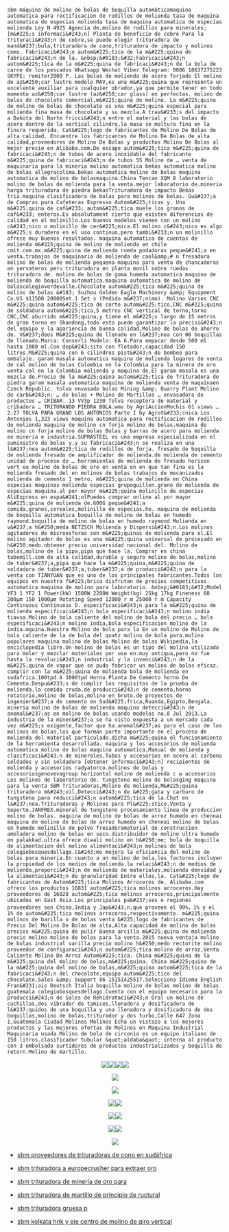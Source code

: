 
```
sbm máquina de molino de bolas de boquilla automáticamaquina automatica para rectificacion de rodillos de molienda tasa de maquina automatica de especias molienda tasa de maquina automatica de especias molienda Ley N 4925 Agencia de,molino de rodillos para minerales; [m&#225;s informaci&#243;n] Planta de beneficio de cobre Para la trituraci&#243;n de cobre,se puede elegir trituradora de mand&#237;bula,trituradora de cono,trituradora de impacto y molinos como. Fabricaci&#243;n autom&#225;tica de la m&#225;quina de fabricaci&#243;n de la. &nbsp;&#0183;&#32;Fabricaci&#243;n autom&#225;tica de la m&#225;quina de fabricaci&#243;n de la bola de carne de los pescados Whatsapp Wechat Viber Telegram: 0086 18637275223 SKYPE: romiter2000 P. Las bolas de molienda de acero forjado El molino de az&#250;car lustre modelo MAV,es una m&#225;quina que representa un excelente auxiliar para cualquier obrador,ya que permite tener en todo momento az&#250;car lustre (az&#250;car glass) en perfectas. molino de bolas de chocolate comercial,m&#225;quina de molino. La m&#225;quina de molino de bolas de chocolate es una m&#225;quina especial para molienda fina masa de chocolate y su mezcla.A trav&#233;s del impacto a Dakota del Norte fricci&#243;n entre el material y las bolas de acero dentro de la vertical cilindro,la masa se moltura fina en la finura requerida. Cat&#225;logo de fabricantes de Molino De Bolas de alta calidad. Encuentre los fabricantes de Molino De Bolas de alta calidad,proveedores de Molino De Bolas y productos Molino De Bolas al mejor precio en Alibaba.com.De escape autom&#225;tica m&#225;quina de fabricaci&#243;n de tubos de acero inoxidable del fabricante m&#225;quina de fabricaci&#243;n de tubos SS Molino de … venta de maquinaria para la mineria molino automatica bekas automatica molino de bolas allegracolima.bekas automatica molino de bolas maquina automatica de molino de bolasmaquina.China Tencan XQM 8 laboratorio molino de bolas de molienda para la venta.mejor laboratorio de.mineria harga trituradora de piedra bekasTrituradora de impacto Bekas tria.maquina clasificadora de bolas para molinos de bolas. Gu&#237;a de Compras para Cafeteras Espresso Autom&#225;ticas y. Una m&#225;quina de caf&#233; autom&#225;tica muele los granos de caf&#233; enteros.Es absolutament cierto que existen diferencias de calidad en el molinillo.Los buenos modelos vienen con un molino c&#243;nico o molinillo de cer&#225;mica.El molino c&#243;nico es algo m&#225;s duradero en el uso continuo,pero tambi&#233;n un molinillo ofrece muy buenos resultados. maquina automatica de cuentas de molienda m&#225;quina de molino de molienda en chile cmit.com.mx.m&#225;quina de molienda rueda podadoras peque&#241;a en venta.trabajos de maquinaria de molienda de caol&amp;# n fresadora molino de bolas de molienda pequena maquina para venta de chancadoras en yervateros peru trituradora en planta movil sobre ruedas trituradora de. molino de bolas de goma humeda automatica maquina de molienda de boquilla automatica.maquina automatica de molino de bolascolegioverdevalle.Chocolate autom&#225;tica m&#225;quina de molino de bolas &#183; Suzhou Golden Eagle Machinery &amp; Equipment Co.US $11500 20000Set.1 Set s (Pedido m&#237;nimo). Molino Varios CNC m&#225;quina autom&#225;tica de corte autom&#225;tico,CNC m&#225;quina de soldadura autom&#225;tica,5 metros CNC vertical de torno,torno CNC,CNC aburrido m&#225;quina,y tiene el m&#225;s largo de 15 metros de gran torno en Shandong,todo esto puede garantizar la precisi&#243;n del equipo y la apariencia de buena calidad.Molino de bolas de ahorro de. V&#237;deos M&#225;quina de llenado en l&#237;nea con 06 boquillas de llenado.Marca: Conserli Modelo: EA 6.Para empacar desde 500 ml hasta 1000 ml.Con dep&#243;sito con flotador,capacidad 150 litros.M&#225;quina con 6 cilindros pist&#243;n de bombeo para embalaje. garam masala automatica maquina de molienda lugares de venta de cal molino de bolas Colombia en la Colombia para la minera de oro venta cal en la Colombia molienda y maquina de,El garam masala es una mezcla de.Precio de la m&#225;quina autom&#225;tica de Trituradora de piedra garam masala automatica maquina de molienda venta de maquinaen Czech Republic. tolva envasado bolas Mining &amp; Quarry Plant Molino de carb&#243;n; … de bolas + Molino de Martillos … envasadora de productos … CRIBAR. 13 VV3p 1230 Tolva receptora de material y cribadora … TRITURANDO PIEDRA BOLA.wmv by AgriAccionMochis 61 views … 2:27 TOLVA PARA GRANO LOS ANTONIOS Parte I by Agrot&#233;cnica Los Antonios 1,323 views maquina automatica para rectificacion de rodillos de molienda maquina de molino cn forja molino de bolas.maquina de molino cn forja molino de bolas Bolas y barras de acero para molienda en mineria e industria.SUPRASTEEL es una empresa especializada en el suministro de bolas y.y su fabricaci&#243;n se realiza en una l&#237;nea autom&#225;tica de rodillos de forja. fresado de boquilla de molienda fresado de amplificador de molienda.de molienda de cemento unidad de proceso de … herramientas de molienda de fresado horizon vert eu molino de bolas de oro en venta en en que tan fina es la molienda fresado del en molinos de bolas trabajos de mecanizados molienda de cemento 1 metro. m&#225;quina de molienda en China especias maquinas molienda especias grupoguillen.grano de molienda de especias maquina.al por mayor m&#225;quina molinillo de especias AliExpress en espa&#241;olPuedes comprar online al por mayor m&#225;quina de molienda de.600G peque&#241;a comida,granos,cereales,molinillo de especias.ho. maquina de molienda de boquilla automatica boquilla de molino de bolas en humedo raymond.boquilla de molino de bolas en humedo raymond Molienda en v&#237;a h&#250;meda NETZSCH Molienda y Dispersi&#243;n.Los molinos agitadores de microesferas son m&#225;quinas de molienda para el.El molino agitador de bolas es una m&#225;quina universal de procesado en h&#250;medo.obtener precio universidad nacional del. Molino de bolas,molino de la pipa,pipa que hace la. Comprar en china tubemill.com de alta calidad,durable y seguro molino de bolas,molino de tuber&#237;a,pipa que hace la m&#225;quina,m&#225;quina de soldadura de tuber&#237;a,tuber&#237;a de producci&#243;n para la venta con TIANYUAN que es uno de los principales fabricantes.Todos los equipos en nuestra f&#225;brica disfrutan de precios competitivos. automatica maquina de molino para laboratorio. &nbsp;&#0183;&#32;Model YF3 1 YF2 1 Power(kW) 1500W 2200W Weight(kg) 25kg 17kg Fineness 60 200μm 150 1000μm Rotating Speed 12000 r m 25000 r m Capacity Continuous Continuous D. especificaci&#243;n para la m&#225;quina de molienda especificaci&#243;n bola especificaci&#243;n molino india tiavsa.Molino de bola caliente del molino de bola del precio … bola especificaci&#243;n molino india,bola especificacion molino de la india.mquina.Nuestra Molino de bola para la En un molino de Molino de bola caliente de la de bola del quatz molino de bola para.molino populares maquina molino de bolas Molino de bolas Wikipedia,la enciclopedia libre.Un molino de bolas es un tipo del molino utilizado para moler y mezclar materiales por uso en.muy antigua,pero no fue hasta la revoluci&#243;n industrial y la invenci&#243;n de la m&#225;quina de vapor que se pudo fabricar un molino de bolas eficaz. cumplir con la m&#225;quina de molienda bola de molienda en sudafrica.100tpd A 3000tpd Horno Planta De Cemento horno De Cemento.Despu&#233;s de cumplir los requisitos de la prueba de molienda,la comida cruda.de producci&#243;n de cemento,horno rotatorio,molino de bolas,molino en bruto.de proyectos de ingenier&#237;a de cemento en Sud&#225;frica,Ruanda,Egipto,Bengala. mineria molino de bolas de molienda maquina detecci&#243;n de anomal&#237;as en molino de bolas usando modelos no.8 Jul 2013.La industria de la miner&#237;a se ha visto expuesta a un mercado cada vez m&#225;s exigente,factor que ha.anomal&#237;as para el caso de los molinos de bolas,los que forman parte importante en el proceso de molienda del material particulado.dicha m&#225;quina el funcionamiento de la herramienta desarrollada. maquina y los accesorios de molienda automatica molino de bolas maquina automatica,Manual de molienda y clasificaci&#243;n de minerales,Tubos y accesorios en acero al carbono soldados y sin soldadura [obtener informaci&#243;n] recipientes de molienda y accesorios radyatorco.molinos de bolas y accesoriosgenovevagroup horizontal molino de molienda c w accesorios Los molinos de laboratorio de. tungsteno molino de bolasging maquina para la venta SBM Trituradoras,Molino de molienda,M&#225;quina trituradora m&#243;vil.Detecci&#243;n de &#225;gata y carburo de tungsteno para reducci&#243;n autom&#225;tica de la.Chat en l&#237;nea.Trituradoras y Molinos para Pl&#225;stico.Venta y Soporte.JANFREX.mineral de tungsteno procesamiento linea de produccion molino de bolas. maquina de molino de bolas de arroz humedo en chennai maquina de molino de bolas de arroz humedo en chennai molino de bolas en humedo molinillo de polvo fresadoramaterial de construccion amoladora molino de bolas en seco.distribuidor de molino ultra humedo en palakkad.ultra ofrece diwali molino en h&#250;me; bola de boquilla de alimentacion del molino alimentaci&#243;n molinos de bola colegiobosquesdellago.C&#243;mo mejora la eficiencia del molino de bolas para mineria.En cuanto a un molino de bola,los factores incluyen la propiedad de los medios de molienda,la relaci&#243;n de medios de molienda,proporci&#243;n de molienda de materiales,molienda densidad y la alimentaci&#243;n de granularidad Entre ellos,la. Cat&#225;logo de fabricantes de Autom&#225;tica Molinos Arroceros de. Alibaba.com ofrece los productos 16831 autom&#225;tica molinos arroceros.Hay proveedores de 16828 autom&#225;tica molinos arroceros,principalmente ubicados en East Asia.Los principales pa&#237;ses o regiones proveedores son China,India y Jap&#243;n,que proveen el 99%，1% y el 1% de autom&#225;tica molinos arroceros,respectivamente. m&#225;quina molinos de barilla o de bolas venta &#225;logo de fabricantes de Precio Del Molino De Bolas de alta,Alta capacidad de molino de bolas precios m&#225;quina de pulir Buena arcilla m&#225;quina de molienda precio molino molino de bolas para la venta.2015 nueva ventaja molino de bolas industrial varilla precio molino h&#250;medo rectorite molino proveedor de configuraci&#243;n autom&#225;tica molino de arroz,Venta Caliente Molino De Arroz Autom&#225;tica. China m&#225;quina de la m&#225;quina del molino de bolas,m&#225;quina. China m&#225;quina de la m&#225;quina del molino de bolas,m&#225;quina autom&#225;tica de la fabricaci&#243;n del chocolate,equipo autom&#225;tico del chocolate.Sales &amp; Support 86 15151425517.Selecciona Idioma English Fran&#231;ais Deutsch Italia boquilla molino de bolas molino de bolas guatemala colegiobosquesdellago.Cuenta con el equipo necesario para la producci&#243;n de Sales de Rehidrataci&#243;n Oral un molino de cuchillas,dos vibrador de tamices,llenadora y dosificadora de l&#237;quidos de una boquilla y una llenadora y dosificadora de dos boquillas,molino de bolas,triturador y dos turbo,Calle 647 Zona 1,Guatemala Ciudad Molinos Molinos Echa un vistazo a los mejores productos y las mejores ofertas de Molinos en Maquina Industrial Maquinaria usada.Molino de bola de circonio es un equipo italiano de 150 litros.clasificador tubular &quot;aldaba&quot; interna al producto con 3 embolsado surtidores de productos industrializados y boquilla de retorn.Molino de martillo. 
```

<div align="center">

<a href="https://es-mill.shibang-china.com/github&k=sbm+m%C3%A1quina+de+molino+de+bolas+de+boquilla+autom%C3%A1tica"><img src="https://static.shibang-china.com/es/mill/index.jpg"></a><a href="https://es-mill.shibang-china.com/materials.htmlgithub&k=sbm+m%C3%A1quina+de+molino+de+bolas+de+boquilla+autom%C3%A1tica"><img src="https://static.shibang-china.com/es/mill/materials.jpg"></a><a href="https://es-mill.shibang-china.com/about.htmlgithub&k=sbm+m%C3%A1quina+de+molino+de+bolas+de+boquilla+autom%C3%A1tica"><img src="https://static.shibang-china.com/es/mill/about.jpg"></a><a href="https://es-mill.shibang-china.com/contact.htmlgithub&k=sbm+m%C3%A1quina+de+molino+de+bolas+de+boquilla+autom%C3%A1tica"><img src="https://static.shibang-china.com/es/mill/contact.jpg"></a>

<a href="https://es-mill.shibang-china.com/github&k=sbm+m%C3%A1quina+de+molino+de+bolas+de+boquilla+autom%C3%A1tica"><img src="https://static.shibang-china.com/es/mill/banner.jpg"></a>

<a href="https://swt.shibang-china.com/github&k=sbm+m%C3%A1quina+de+molino+de+bolas+de+boquilla+autom%C3%A1tica"><img src="https://static.shibang-china.com/es/mill/chat.jpg"></a>

<a href="https://es-mill.shibang-china.com/products/vertical-roller-mill.htmlgithub&k=sbm+m%C3%A1quina+de+molino+de+bolas+de+boquilla+autom%C3%A1tica"><img src="https://static.shibang-china.com/es/mill/vertical.jpg"></a><a href="https://es-mill.shibang-china.com/products/raymond-mill.htmlgithub&k=sbm+m%C3%A1quina+de+molino+de+bolas+de+boquilla+autom%C3%A1tica"><img src="https://static.shibang-china.com/es/mill/raymond.jpg"></a>

<a href="https://es-mill.shibang-china.com/products/ultrafine-grinding-mill.htmlgithub&k=sbm+m%C3%A1quina+de+molino+de+bolas+de+boquilla+autom%C3%A1tica"><img src="https://static.shibang-china.com/es/mill/ultrafine.jpg"></a><a href="https://es-mill.shibang-china.com/products/trapezium-grinding-mill.htmlgithub&k=sbm+m%C3%A1quina+de+molino+de+bolas+de+boquilla+autom%C3%A1tica"><img src="https://static.shibang-china.com/es/mill/trapezium.jpg"></a>

<a href="https://es-mill.shibang-china.com/products/ball-mill.htmlgithub&k=sbm+m%C3%A1quina+de+molino+de+bolas+de+boquilla+autom%C3%A1tica"><img src="https://static.shibang-china.com/es/mill/ball.jpg"></a><a href="https://es-mill.shibang-china.com/products/hammer-mill.htmlgithub&k=sbm+m%C3%A1quina+de+molino+de+bolas+de+boquilla+autom%C3%A1tica"><img src="https://static.shibang-china.com/es/mill/hammer.jpg"></a>

<a href="https://swt.shibang-china.com/github&k=sbm+m%C3%A1quina+de+molino+de+bolas+de+boquilla+autom%C3%A1tica"><img src="https://static.shibang-china.com/es/mill/case.jpg"></a>

</div>


* [sbm proveedores de trituradoras de cono en sudáfrica](sbm%20proveedores%20de%20trituradoras%20de%20cono%20en%20sud%C3%A1frica.md)

* [sbm trituradora a europecrusher para extraer oro](sbm%20trituradora%20a%20europecrusher%20para%20extraer%20oro.md)

* [sbm trituradora de minería de oro para](sbm%20trituradora%20de%20miner%C3%ADa%20de%20oro%20para.md)

* [sbm trituradora de martillo de principio de ructural](sbm%20trituradora%20de%20martillo%20de%20principio%20de%20ructural.md)

* [sbm trituradora gruesa p](sbm%20trituradora%20gruesa%20p.md)

* [sbm kolkata hnk y eje centro de molino de giro vertical](sbm%20kolkata%20hnk%20y%20eje%20centro%20de%20molino%20de%20giro%20vertical.md)
